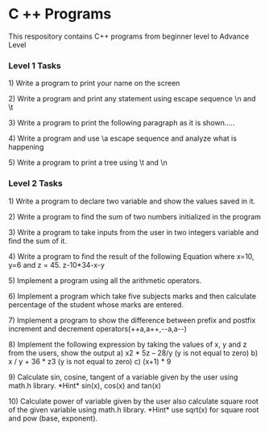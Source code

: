 # C ++ Programs
 This respository contains C++ programs from beginner level to Advance Level
 <h3> Level 1 Tasks </h2>
 <p> 1) Write a program to print your name on the screen </p>
 <p> 2) Write a program and print any statement using escape sequence \n and \t </p>
 <p> 3) Write a program to print the following paragraph as it is shown..... </p>
 <p> 4) Write a program and use \a escape sequence and analyze what is happening </p>
 <p> 5) Write a program to print a tree using \t and \n </p>

<h3> Level 2 Tasks </h2>
<p> 1) Write a program to declare two variable and show the values saved in it. </p>
<p> 2) Write a program to find the sum of two numbers initialized in the program </p>
<p> 3) Write a program to take inputs from the user in two integers variable and find the sum of it. </p>
<p> 4) Write a program to find the result of the following Equation where x=10, y=6 and z = 45. z-10*34-x-y </p>
<p> 5) Implement a program using all the arithmetic operators. </p>
<p> 6) Implement a program which take five subjects marks and then calculate percentage of the student whose marks are entered. </p>
<p> 7) Implement a program to show the difference between prefix and postfix increment and decrement operators(++a,a++,--a,a--) </p>
<p> 8) Implement the following expression by taking the values of x, y and z from the users, show the output a) x2 * 5z – 28/y (y is not equal to zero) b) x / y + 36 * z3 (y is not equal to zero) c) (x+1) * 9 </p>
<p> 9) Calculate sin, cosine, tangent of a variable given by the user using math.h library. *Hint* sin(x), cos(x) and tan(x) </p>
<p> 10) Calculate power of variable given by the user also calculate square root of the given variable using math.h library. *Hint* use sqrt(x) for square root and pow (base, exponent).</p>


